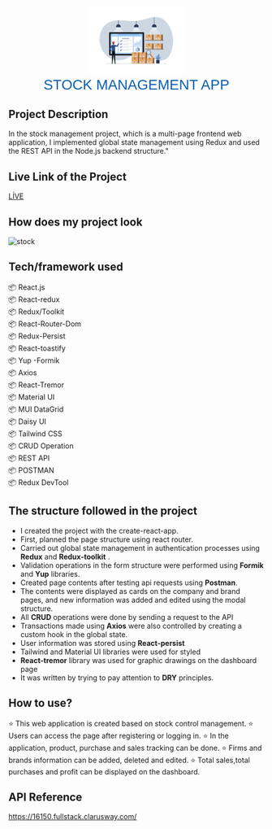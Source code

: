 <div align="center" style="color: #0B60B0; font-size: 28px; font-family: 'Arial', sans-serif;">
  <img src='./loginimage.png' alt='Stock Image' width='200px'>
  <br>
 STOCK MANAGEMENT APP
</div>


## Project Description

In the stock management project, which is a multi-page frontend web application, I implemented global state management using Redux and used the REST API in the Node.js backend structure."

##  Live Link of the Project
[LİVE](https://stock-app-zlhshn.vercel.app/)

## How does my project look
![stock](stock.gif)

## Tech/framework used
📦 React.js <br>
📦 React-redux <br>
📦 Redux/Toolkit <br>
📦 React-Router-Dom <br>
📦 Redux-Persist <br>
📦 React-toastify <br>
📦 Yup -Formik <br>
📦 Axios <br>
📦 React-Tremor <br>
📦 Material UI <br>
📦 MUI DataGrid <br>
📦 Daisy UI <br>
📦 Tailwind CSS <br>
📦 CRUD Operation <br>
📦 REST API <br>
📦 POSTMAN <br>
📦 Redux DevTool <br>



## The structure followed in the project

- I created the project with the create-react-app.
- First, planned the page structure using react router.
- Carried out global state management in authentication processes using **Redux** and **Redux-toolkit** .
- Validation operations in the form structure were performed using **Formik** and **Yup** libraries.
- Created page contents after testing api requests using **Postman**.
- The contents were displayed as cards on the company and brand pages, and new information was added and edited using the modal structure.
- All **CRUD** operations were done by sending a request to the API
- Transactions made using **Axios** were also controlled by creating a custom hook in the global state.
- User information was stored using **React-persist**
- Tailwind and Material UI libraries were used for styled
- **React-tremor** library was used for graphic drawings on the dashboard page
- It was written by trying to pay attention to **DRY** principles.


## How to use?
⭐ This web application is created based on stock control management.
⭐ Users can access the page after registering or logging in.
⭐ In the application, product, purchase and sales tracking can be done.
⭐ Firms and brands information can be added, deleted and edited.
⭐ Total sales,total purchases  and profit can be displayed on the dashboard.

## API Reference
  https://16150.fullstack.clarusway.com/
  
